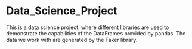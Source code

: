 # Data_Science_Project
This is a data science project, where different libraries are used to demonstrate the capabilities of the DataFrames provided by pandas. The data we work with are generated by the Faker library.
